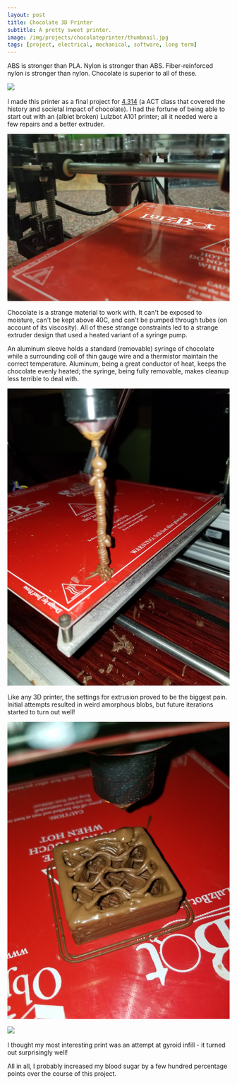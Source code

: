 ```yaml
---
layout: post
title: Chocolate 3D Printer
subtitle: A pretty sweet printer.
image: /img/projects/chocolateprinter/thumbnail.jpg
tags: [project, electrical, mechanical, software, long term]
---
```

ABS is stronger than PLA. Nylon is stronger than ABS. Fiber-reinforced nylon is stronger than nylon. Chocolate is superior to all of these.

![](/img/projects/chocolateprinter/1.jpg)

I made this printer as a final project for [4.314](http://act.mit.edu/academic-program/courses/fall-2018/4-3145-advanced-workshop-in-artistic-practice-and-transdisciplinary-research-3/) (a ACT class that covered the history and societal impact of chocolate). I had the fortune of being able to start out with an (albiet broken) Lulzbot A101 printer; all it needed were a few repairs and a better extruder.

![](/img/projects/chocolateprinter/2.jpg)

Chocolate is a strange material to work with. It can't be exposed to moisture, can't be kept above 40C, and can't be pumped through tubes (on account of its viscosity). All of these strange constraints led to a strange extruder design that used a heated variant of a syringe pump. 

An aluminum sleeve holds a standard (removable) syringe of chocolate while a surrounding coil of thin gauge wire and a thermistor maintain the correct temperature. Aluminum, being a  great conductor of heat, keeps the chocolate evenly heated; the syringe, being fully removable, makes cleanup less terrible to deal with.

![](/img/projects/chocolateprinter/4.jpg)

Like any 3D printer, the settings for extrusion proved to be the biggest pain. Initial attempts resulted in weird amorphous blobs, but future iterations started to turn out well!

![](/img/projects/chocolateprinter/5.jpg)

![](/img/projects/chocolateprinter/6.gif)

I thought my most interesting print was an attempt at gyroid infill - it turned out surprisingly well! 

All in all, I probably increased my blood sugar by a few hundred percentage points over the course of this project.



